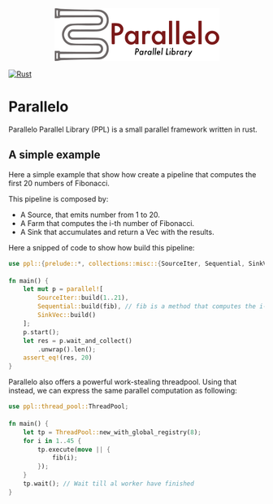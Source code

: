<p align="center">
  <img width="325" height="104" src=".github/logo.png">
</p>

[![Rust](https://github.com/valebes/pspp/actions/workflows/rust.yml/badge.svg)](https://github.com/valebes/pspp/actions/workflows/rust.yml)
# Parallelo
Parallelo Parallel Library (PPL) is a small parallel framework written in rust.

## A simple example
Here a simple example that show how create a pipeline that computes the first 20 numbers of Fibonacci.

This pipeline is composed by:
* A Source, that emits number from 1 to 20.
* A Farm that computes the i-th number of Fibonacci.
* A Sink that accumulates and return a Vec with the results.

Here a snipped of code to show how build this pipeline:
```rust
use ppl::{prelude::*, collections::misc::{SourceIter, Sequential, SinkVec}};

fn main() {
    let mut p = parallel![
        SourceIter::build(1..21),
        Sequential::build(fib), // fib is a method that computes the i-th number of Fibonacci
        SinkVec::build()
    ];
    p.start();
    let res = p.wait_and_collect()
        .unwrap().len();
    assert_eq!(res, 20)
}
```

Parallelo also offers a powerful work-stealing threadpool. Using that instead, we can express the same parallel computation as following:

```rust
use ppl::thread_pool::ThreadPool;

fn main() {
    let tp = ThreadPool::new_with_global_registry(8);
    for i in 1..45 {
        tp.execute(move || {
            fib(i);
        });
    }
    tp.wait(); // Wait till al worker have finished
}
```
